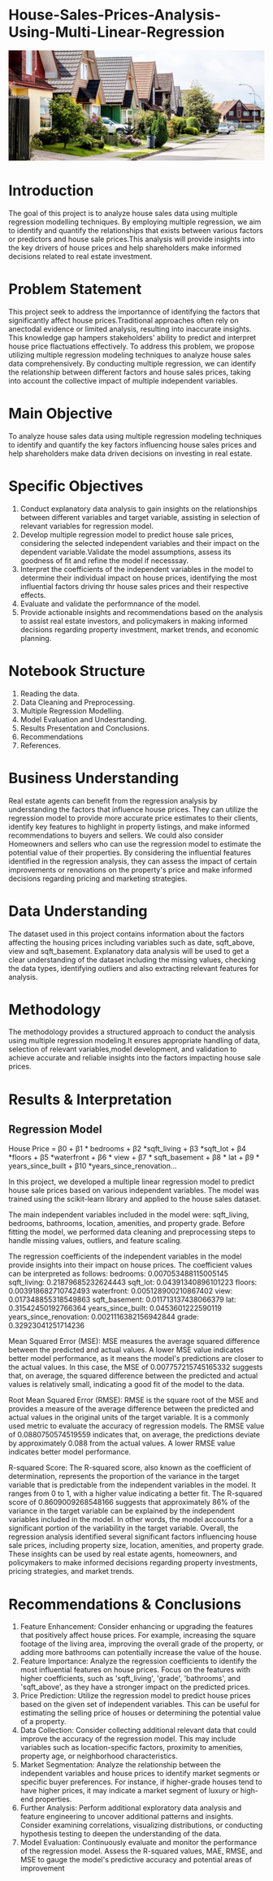 # House-Sales-Prices-Analysis-Using-Multi-Linear-Regression
![HouseImage](images/Stock-TraditionalNeighborhood-AdobeStock-180147418-copy.jpeg)

# Introduction
The goal of this project is to analyze house sales data using multiple regression modelling techniques. By employing multiple regression, we aim to identify and quantify the relationships that exists between various factors or predictors and house sale prices.This analysis will provide insights into the key drivers of house prices and help shareholders make informed decisions related to real estate investment.

# Problem Statement
This project seek to address the importannce of identifying the factors that significantly affect house prices.Traditional approaches often rely on anectodal evidence or limited analysis, resulting into inaccurate insights. This knowledge gap hampers stakeholders' ability to predict and interpret house price flactuations effectively. To address this problem, we propose utilizing multiple regression modeling techniques to analyze house sales data comprehensively. By conducting multiple regression, we can identify the relationship between different factors and house sales prices, taking into account the collective impact of multiple independent variables.

# Main Objective
To analyze house sales data using multiple regression modeling techniques to identify and quantify the key factors influencing house sales prices and help shareholders make data driven decisions on investing in real estate.

# Specific Objectives

1. Conduct explanatory data analysis to gain insights on the relationships between different variables and target variable, assisting in selection of relevant variables for regression model.
2. Develop multiple regression model to predict house sale prices, considering the selected independent variables and their impact on the dependent variable.Validate the model assumptions, assess its goodness of fit and refine the model if necesssay.
3. Interpret the coefficients of the independent variables in the model to determine their individual impact on house prices, identifying the most influential factors driving thr house sales prices and their respective effects.
4. Evaluate and validate the performnance of the model.
5. Provide actionable insights and recommendations based on the analysis to assist real estate investors, and policymakers in making informed decisions regarding property investment, market trends, and economic planning.

# Notebook Structure
1. Reading the data.
2. Data Cleaning and Preprocessing.
3. Multiple Regression Modelling.
4. Model Evaluation and Undesrtanding.
5. Results Presentation and Conclusions.
6. Recommendations
7. References.

# Business Understanding
 Real estate agents can benefit from the regression analysis by understanding the factors that influence house prices. They can utilize the regression model to provide more accurate price estimates to their clients, identify key features to highlight in property listings, and make informed recommendations to buyers and sellers. We could also consider Homeowners and sellers who can use the regression model to estimate the potential value of their properties. By considering the influential features identified in the regression analysis, they can assess the impact of certain improvements or renovations on the property's price and make informed decisions regarding pricing and marketing strategies.

# Data Understanding
The dataset used in this project contains information about the factors affecting the housing prices including variables such as date, sqft_above, view and sqft_basement. Explanatory data analysis will be used to get a clear understanding of the dataset including the missing values, checking the data types, identifying outliers and also extracting relevant features for analysis. 

# Methodology
The methodology provides a structured approach to conduct the analysis using multiple regression modeling.It ensures appropriate handling of data, selection of relevant variables,model development, and validation to achieve accurate and reliable insights into the factors impacting house sale prices.

# Results & Interpretation
## Regression Model

House Price = β0 + β1 * bedrooms + β2 *sqft_living  + β3 *sqft_lot  + β4 *floors  + β5 *waterfront  + β6 * view + β7 * sqft_basement + β8 * lat + β9 * years_since_built + β10 *years_since_renovation... 


In this project, we developed a multiple linear regression model to predict house sale prices based on various independent variables. The model was trained using the scikit-learn library and applied to the house sales dataset.

The main independent variables included in the model were: sqft_living, bedrooms, bathrooms, location, amenities, and property grade. Before fitting the model, we performed data cleaning and preprocessing steps to handle missing values, outliers, and feature scaling.

The regression coefficients of the independent variables in the model provide insights into their impact on house prices. The coefficient values can be interpreted as follows:
bedrooms: 0.007053488115005145
sqft_living: 0.21879685232624443
sqft_lot: 0.04391340896101223
floors: 0.003918682710742493
waterfront: 0.005128900210867402
view: 0.017348855318549863
sqft_basement: 0.011713137438066379
lat: 0.31542450192766364
years_since_built: 0.0453601222590119
years_since_renovation: 0.0021116382156942844
grade: 0.32923041251714236

Mean Squared Error (MSE): MSE measures the average squared difference between the predicted and actual values. A lower MSE value indicates better model performance, as it means the model's predictions are closer to the actual values. In this case, the MSE of 0.007757215745165332 suggests that, on average, the squared difference between the predicted and actual values is relatively small, indicating a good fit of the model to the data.

Root Mean Squared Error (RMSE): RMSE is the square root of the MSE and provides a measure of the average difference between the predicted and actual values in the original units of the target variable. It is a commonly used metric to evaluate the accuracy of regression models. The RMSE value of 0.0880750574519559 indicates that, on average, the predictions deviate by approximately 0.088 from the actual values. A lower RMSE value indicates better model performance.

R-squared Score: The R-squared score, also known as the coefficient of determination, represents the proportion of the variance in the target variable that is predictable from the independent variables in the model. It ranges from 0 to 1, with a higher value indicating a better fit. The R-squared score of 0.8609009268548166 suggests that approximately 86% of the variance in the target variable can be explained by the independent variables included in the model. In other words, the model accounts for a significant portion of the variability in the target variable.
Overall, the regression analysis identified several significant factors influencing house sale prices, including property size, location, amenities, and property grade. These insights can be used by real estate agents, homeowners, and policymakers to make informed decisions regarding property investments, pricing strategies, and market trends.


# Recommendations & Conclusions
1. Feature Enhancement: Consider enhancing or upgrading the features that positively affect house prices. For example, increasing the square footage of the living area, improving the overall grade of the property, or adding more bathrooms can potentially increase the value of the house.
2. Feature Importance: Analyze the regression coefficients to identify the most influential features on house prices. Focus on the features with higher coefficients, such as 'sqft_living', 'grade', 'bathrooms', and 'sqft_above', as they have a stronger impact on the predicted prices.
3. Price Prediction: Utilize the regression model to predict house prices based on the given set of independent variables. This can be useful for estimating the selling price of houses or determining the potential value of a property.
4. Data Collection: Consider collecting additional relevant data that could improve the accuracy of the regression model. This may include variables such as location-specific factors, proximity to amenities, property age, or neighborhood characteristics.
5. Market Segmentation: Analyze the relationship between the independent variables and house prices to identify market segments or specific buyer preferences. For instance, if higher-grade houses tend to have higher prices, it may indicate a market segment of luxury or high-end properties.
6. Further Analysis: Perform additional exploratory data analysis and feature engineering to uncover additional patterns and insights. Consider examining correlations, visualizing distributions, or conducting hypothesis testing to deepen the understanding of the data.
7. Model Evaluation: Continuously evaluate and monitor the performance of the regression model. Assess the R-squared values, MAE, RMSE, and MSE to gauge the model's predictive accuracy and potential areas of improvement